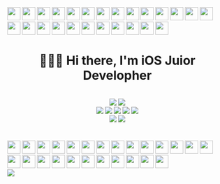  <div>
    <img src="https://camo.githubusercontent.com/a6af43479d42a1a2fb5c9b40ee7c8cb4166fe525162357d400ee99afe3eac2fa/68747470733a2f2f63756c746f667468657061727479706172726f742e636f6d2f706172726f74732f68642f676974687562706172726f742e676966" width="30" height="30"></img>
    <img src="https://camo.githubusercontent.com/9ed64b042a76b8a97016e877cbaee0d6df224a148034afef658d841cf0cd1791/68747470733a2f2f63756c746f667468657061727479706172726f742e636f6d2f706172726f74732f68642f6c6170746f705f706172726f742e676966" width="30" height="30"></img>
    <img 
src="https://img.gifmagazine.net/gifmagazine/images/4358401/original.gif" width="30" height="30"></img>
    <img 
src="https://img.gifmagazine.net/gifmagazine/images/4358205/original.gif" width="30" height="30"></img>
    <img 
src="https://img.gifmagazine.net/gifmagazine/images/4358368/original.gif" width="30" height="30"></img>
    <img 
src="https://img.gifmagazine.net/gifmagazine/images/4358362/original.gif" width="30" height="30"></img>
    <img 
src="https://img.gifmagazine.net/gifmagazine/images/4358373/original.gif" width="30" height="30"></img>
    <img 
src="https://img.gifmagazine.net/gifmagazine/images/4358382/original.gif" width="30" height="30"></img>
    <img 
src="https://img.gifmagazine.net/gifmagazine/images/4358350/original.gif" width="30" height="30"></img>
    <img 
src="https://img.gifmagazine.net/gifmagazine/images/4358356/original.gif" width="30" height="30"></img>
    <img 
src="https://img.gifmagazine.net/gifmagazine/images/4358334/original.gif" width="30" height="30"></img>
    <img 
src="https://img.gifmagazine.net/gifmagazine/images/4358289/original.gif" width="30" height="30"></img>
    <img 
src="https://img.gifmagazine.net/gifmagazine/images/4358369/original.gif" width="30" height="30"></img>
    <img 
src="https://img.gifmagazine.net/gifmagazine/images/4358361/original.gif" width="30" height="30"></img>
    <img 
src="https://img.gifmagazine.net/gifmagazine/images/4358384/original.gif" width="30" height="30"></img>
    <img 
src="https://img.gifmagazine.net/gifmagazine/images/4358348/original.gif" width="30" height="30"></img>
    <img 
src="https://img.gifmagazine.net/gifmagazine/images/4358352/original.gif" width="30" height="30"></img>
    <img 
src="https://img.gifmagazine.net/gifmagazine/images/4358268/original.gif" width="30" height="30"></img>
    <img 
src="https://img.gifmagazine.net/gifmagazine/images/4358327/original.gif" width="30" height="30"></img>
    <img 
src="https://img.gifmagazine.net/gifmagazine/images/4358371/original.gif" width="30" height="30"></img>
    <img 
src="https://img.gifmagazine.net/gifmagazine/images/4358364/original.gif" width="30" height="30"></img>
    <img 
src="https://img.gifmagazine.net/gifmagazine/images/4358354/original.gif" width="30" height="30"></img>
    <img 
src="https://img.gifmagazine.net/gifmagazine/images/4358379/original.gif" width="30" height="30"></img>
    <img 
src="https://img.gifmagazine.net/gifmagazine/images/4358370/original.gif" width="30" height="30"></img>
    <img 
src="https://img.gifmagazine.net/gifmagazine/images/4358261/original.gif" width="30" height="30"></img>
<!--     <img 
src="https://img.gifmagazine.net/gifmagazine/images/4358349/original.gif" width="30" height="30"></img>
    <img 
src="https://img.gifmagazine.net/gifmagazine/images/4358312/original.gif" width="30" height="30"></img>
    <img 
src="https://img.gifmagazine.net/gifmagazine/images/4358326/original.gif" width="30" height="30"></img>
    <img 
src="https://img.gifmagazine.net/gifmagazine/images/4358203/original.gif" width="30" height="30"></img> -->
<!--     <img 
src="https://img.gifmagazine.net/gifmagazine/images/4358220/original.gif" width="30" height="30"></img> -->
</div>
<div align=center><h1>🧑🏻‍💻 Hi there, I'm iOS Juior Developher</h1></div>
<br>
<div align=center> 
  <img src="https://img.shields.io/badge/swift-F05138?style=for-the-badge&logo=swift&logoColor=white"> 
  <img src="https://img.shields.io/badge/xcode-147EFB?style=for-the-badge&logo=xcode&logoColor=white">
  <br>
  <img src="https://img.shields.io/badge/VSCode-5C2D91?style=for-the-badge&logo=visualstudiocode&logoColor=white"> 
  <img src="https://img.shields.io/badge/c-A8B9CC?style=for-the-badge&logo=c&logoColor=white"> 
  <img src="https://img.shields.io/badge/c++-00599C?style=for-the-badge&logo=c%2B%2B&logoColor=white">
  <img src="https://img.shields.io/badge/python-3776AB?style=for-the-badge&logo=python&logoColor=white"> 
   <img src="https://img.shields.io/badge/java-007396?style=for-the-badge&logo=java&logoColor=white"> 
   <br>
  <img src="https://img.shields.io/badge/github-181717?style=for-the-badge&logo=github&logoColor=white">
  <img src="https://img.shields.io/badge/git-F05032?style=for-the-badge&logo=git&logoColor=white">
  <br>
</div>
<h1></h1>

 <div>
    <img src="https://camo.githubusercontent.com/a6af43479d42a1a2fb5c9b40ee7c8cb4166fe525162357d400ee99afe3eac2fa/68747470733a2f2f63756c746f667468657061727479706172726f742e636f6d2f706172726f74732f68642f676974687562706172726f742e676966" width="30" height="30"></img>
    <img src="https://camo.githubusercontent.com/9ed64b042a76b8a97016e877cbaee0d6df224a148034afef658d841cf0cd1791/68747470733a2f2f63756c746f667468657061727479706172726f742e636f6d2f706172726f74732f68642f6c6170746f705f706172726f742e676966" width="30" height="30"></img>
    <img 
src="https://img.gifmagazine.net/gifmagazine/images/4358401/original.gif" width="30" height="30"></img>
    <img 
src="https://img.gifmagazine.net/gifmagazine/images/4358205/original.gif" width="30" height="30"></img>
    <img 
src="https://img.gifmagazine.net/gifmagazine/images/4358368/original.gif" width="30" height="30"></img>
    <img 
src="https://img.gifmagazine.net/gifmagazine/images/4358362/original.gif" width="30" height="30"></img>
    <img 
src="https://img.gifmagazine.net/gifmagazine/images/4358373/original.gif" width="30" height="30"></img>
    <img 
src="https://img.gifmagazine.net/gifmagazine/images/4358382/original.gif" width="30" height="30"></img>
    <img 
src="https://img.gifmagazine.net/gifmagazine/images/4358350/original.gif" width="30" height="30"></img>
    <img 
src="https://img.gifmagazine.net/gifmagazine/images/4358356/original.gif" width="30" height="30"></img>
    <img 
src="https://img.gifmagazine.net/gifmagazine/images/4358334/original.gif" width="30" height="30"></img>
    <img 
src="https://img.gifmagazine.net/gifmagazine/images/4358289/original.gif" width="30" height="30"></img>
    <img 
src="https://img.gifmagazine.net/gifmagazine/images/4358369/original.gif" width="30" height="30"></img>
    <img 
src="https://img.gifmagazine.net/gifmagazine/images/4358361/original.gif" width="30" height="30"></img>
    <img 
src="https://img.gifmagazine.net/gifmagazine/images/4358384/original.gif" width="30" height="30"></img>
    <img 
src="https://img.gifmagazine.net/gifmagazine/images/4358348/original.gif" width="30" height="30"></img>
    <img 
src="https://img.gifmagazine.net/gifmagazine/images/4358352/original.gif" width="30" height="30"></img>
    <img 
src="https://img.gifmagazine.net/gifmagazine/images/4358268/original.gif" width="30" height="30"></img>
    <img 
src="https://img.gifmagazine.net/gifmagazine/images/4358327/original.gif" width="30" height="30"></img>
    <img 
src="https://img.gifmagazine.net/gifmagazine/images/4358371/original.gif" width="30" height="30"></img>
    <img 
src="https://img.gifmagazine.net/gifmagazine/images/4358364/original.gif" width="30" height="30"></img>
    <img 
src="https://img.gifmagazine.net/gifmagazine/images/4358354/original.gif" width="30" height="30"></img>
    <img 
src="https://img.gifmagazine.net/gifmagazine/images/4358379/original.gif" width="30" height="30"></img>
    <img 
src="https://img.gifmagazine.net/gifmagazine/images/4358370/original.gif" width="30" height="30"></img>
    <img 
src="https://img.gifmagazine.net/gifmagazine/images/4358261/original.gif" width="30" height="30"></img>
<!--     <img 
src="https://img.gifmagazine.net/gifmagazine/images/4358349/original.gif" width="30" height="30"></img>
    <img 
src="https://img.gifmagazine.net/gifmagazine/images/4358312/original.gif" width="30" height="30"></img>
    <img 
src="https://img.gifmagazine.net/gifmagazine/images/4358326/original.gif" width="30" height="30"></img>
    <img 
src="https://img.gifmagazine.net/gifmagazine/images/4358203/original.gif" width="30" height="30"></img> -->
<!--     <img 
src="https://img.gifmagazine.net/gifmagazine/images/4358220/original.gif" width="30" height="30"></img> -->
</div>
<a href="https://hits.seeyoufarm.com"><img src="https://hits.seeyoufarm.com/api/count/incr/badge.svg?url=https%3A%2F%2Fgithub.com%2Fyoshida-tako%2Fbaekteun&count_bg=%23FF4242&title_bg=%23555555&icon=swift.svg&icon_color=%23FF4242&title=hits&edge_flat=false"/></a>
